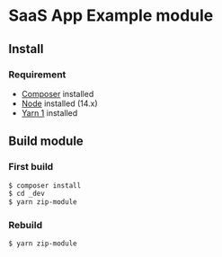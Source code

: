 # SaaS App Example module

## Install

### Requirement

* [Composer](https://getcomposer.org/doc/00-intro.md) installed
* [Node](https://nodejs.org/en/) installed (14.x)
* [Yarn 1](https://yarnpkg.com/getting-started/install) installed


## Build module

### First build

```sh
$ composer install
$ cd _dev
$ yarn zip-module
```

### Rebuild

```sh
$ yarn zip-module
```
